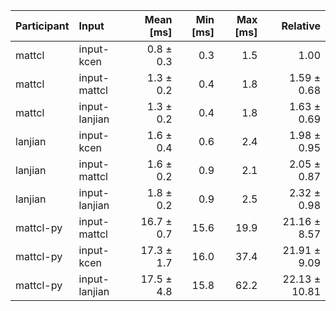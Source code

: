 | Participant | Input | Mean [ms] | Min [ms] | Max [ms] | Relative |
|:---|:---|---:|---:|---:|---:|
| mattcl | input-kcen | 0.8 ± 0.3 | 0.3 | 1.5 | 1.00 |
| mattcl | input-mattcl | 1.3 ± 0.2 | 0.4 | 1.8 | 1.59 ± 0.68 |
| mattcl | input-lanjian | 1.3 ± 0.2 | 0.4 | 1.8 | 1.63 ± 0.69 |
| lanjian | input-kcen | 1.6 ± 0.4 | 0.6 | 2.4 | 1.98 ± 0.95 |
| lanjian | input-mattcl | 1.6 ± 0.2 | 0.9 | 2.1 | 2.05 ± 0.87 |
| lanjian | input-lanjian | 1.8 ± 0.2 | 0.9 | 2.5 | 2.32 ± 0.98 |
| mattcl-py | input-mattcl | 16.7 ± 0.7 | 15.6 | 19.9 | 21.16 ± 8.57 |
| mattcl-py | input-kcen | 17.3 ± 1.7 | 16.0 | 37.4 | 21.91 ± 9.09 |
| mattcl-py | input-lanjian | 17.5 ± 4.8 | 15.8 | 62.2 | 22.13 ± 10.81 |
